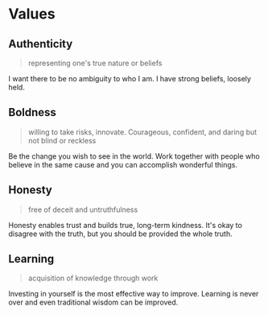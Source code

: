 # Values

## Authenticity
> representing one's true nature or beliefs

I want there to be no ambiguity to who I am. I have strong beliefs, loosely held.

## Boldness
> willing to take risks, innovate. Courageous, confident, and daring but not blind or reckless

Be the change you wish to see in the world. Work together with people who believe in the same cause and you can accomplish wonderful things.

## Honesty
> free of deceit and untruthfulness

Honesty enables trust and builds true, long-term kindness. It's okay to disagree with the truth, but you should be provided the whole truth.

## Learning
> acquisition of knowledge through work

Investing in yourself is the most effective way to improve. Learning is never over and even traditional wisdom can be improved.